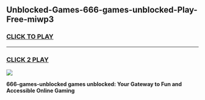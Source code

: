 
## Unblocked-Games-666-games-unblocked-Play-Free-miwp3
<h3>
<a href="https://premium76.site?title=666-games-unblocked&ref=22A">CLICK TO PLAY</a></h3>
<hr>

<h3>
<a href="https://premium76.site?title=666-games-unblocked&ref=22A">CLICK 2 PLAY</a>
  
</h3>

<a href="https://premium76.site?title=666-games-unblocked&ref=22A"><img src="https://clearcache.store/games.png"></a>


**666-games-unblocked games unblocked: Your Gateway to Fun and Accessible Online Gaming**

